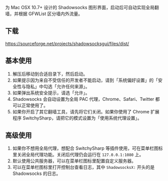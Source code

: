 为 Mac OSX 10.7+ 设计的 Shadowsocks 图形界面，启动后可自动实现全局翻墙，并根据 GFWList 区分墙内外流量。

下载
----
https://sourceforge.net/projects/shadowsocksgui/files/dist/

基本使用
-------
1. 解压后移动到合适目录下，然后启动。
2. 如果提示因为来自不受信任的开发者不能启动，请到「系统偏好设置」的「安全性与隐私」中勾选「允许任何来源」。
3. 如果弹出系统安全提示，请选「允许」。
4. Shadowsocks 会自动设置为全局 PAC 代理，Chrome、Safari、Twitter 都可以正常使用了。
5. 如果你开启了其它翻墙工具，请先将它们关闭。如果你使用了 Chrome 扩展程序 SwitchySharp，请把它的模式设置为「使用系统代理设置」。

高级使用
-------
1. 如果你不想用全局代理，想配合 SwitchySharp 等插件使用，可在菜单栏图标里关闭全局代理功能。关闭后代理仍会运行在 `127.0.0.1:1080` 上。
2. 默认使用公共服务器，可以在菜单栏图标里配置自定义服务器。
3. 可以在菜单栏图标里打开控制台查看日志，其中 `ShadowsocksX:` 开头的是 Shadowsocks 的日志。



